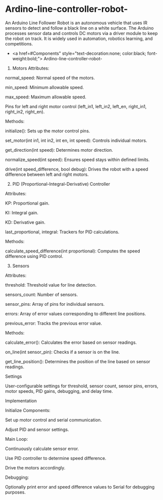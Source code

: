 # Ardino-line-controller-robot-
An Arduino Line Follower Robot is an autonomous vehicle that uses IR sensors to detect and follow a black line on a white surface. The Arduino processes sensor data and controls DC motors via a driver module to keep the robot on track. It is widely used in automation, robotics learning, and competitions.



  * <a href=#Components" style="text-decoration:none; color:black; font-weight:bold;"> Ardino-line-controller-robot-</a>
1. Motors
Attributes:

normal_speed: Normal speed of the motors.


min_speed: Minimum allowable speed.

max_speed: Maximum allowable speed.

Pins for left and right motor control (left_in1, left_in2, left_en, right_in1, right_in2, right_en).

Methods:

initialize(): Sets up the motor control pins.

set_motor(int in1, int in2, int en, int speed): Controls individual motors.


get_direction(int speed): Determines motor direction.

normalize_speed(int speed): Ensures speed stays within defined limits.

drive(int speed_difference, bool debug): Drives the robot with a speed difference between left and right motors.


2. PID (Proportional-Integral-Derivative) Controller

Attributes:

KP: Proportional gain.

KI: Integral gain.

KD: Derivative gain.

last_proportional, integral: Trackers for PID calculations.

Methods:

calculate_speed_difference(int proportional): Computes the speed difference using PID control.



3. Sensors

Attributes:

threshold: Threshold value for line detection.

sensors_count: Number of sensors.

sensor_pins: Array of pins for individual sensors.

errors: Array of error values corresponding to different line positions.

previous_error: Tracks the previous error value.

Methods:

calculate_error(): Calculates the error based on sensor readings.

on_line(int sensor_pin): Checks if a sensor is on the line.

get_line_position(): Determines the position of the line based on sensor readings.

Settings

User-configurable settings for threshold, sensor count, sensor pins, errors, motor speeds, PID gains, debugging, and delay 
time.

Implementation

Initialize Components:

Set up motor control and serial communication.

Adjust PID and sensor settings.

Main Loop:

Continuously calculate sensor error.

Use PID controller to determine speed difference.

Drive the motors accordingly.

Debugging:

Optionally print error and speed difference values to Serial for debugging purposes.

